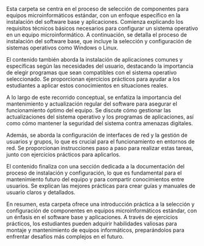 Esta carpeta se centra en el proceso de selección de componentes para equipos microinformáticos estándar, con un enfoque específico en la instalación del software base y aplicaciones. Comienza explicando los requisitos técnicos básicos necesarios para configurar un sistema operativo en un equipo microinformático. A continuación, se detalla el proceso de instalación del software base, que incluye la selección y configuración de sistemas operativos como Windows o Linux.

El contenido también aborda la instalación de aplicaciones comunes y específicas según las necesidades del usuario, destacando la importancia de elegir programas que sean compatibles con el sistema operativo seleccionado. Se proporcionan ejercicios prácticos para ayudar a los estudiantes a aplicar estos conocimientos en situaciones reales.

A lo largo de este recorrido conceptual, se enfatiza la importancia del mantenimiento y actualización regular del software para asegurar el funcionamiento óptimo del equipo. Se discute cómo gestionar las actualizaciones del sistema operativo y los programas de aplicaciones, así como cómo mantener la seguridad del sistema contra amenazas digitales.

Además, se aborda la configuración de interfaces de red y la gestión de usuarios y grupos, lo que es crucial para el funcionamiento en entornos de red. Se proporcionan instrucciones paso a paso para realizar estas tareas, junto con ejercicios prácticos para aplicarlos.

El contenido finaliza con una sección dedicada a la documentación del proceso de instalación y configuración, lo que es fundamental para el mantenimiento futuro del equipo y para compartir conocimientos entre usuarios. Se explican las mejores prácticas para crear guías y manuales de usuario claros y detallados.

En resumen, esta carpeta ofrece una introducción práctica a la selección y configuración de componentes en equipos microinformáticos estándar, con un énfasis en el software base y aplicaciones. A través de ejercicios prácticos, los estudiantes pueden adquirir habilidades valiosas para montaje y mantenimiento de equipos informáticos, preparándolos para enfrentar desafíos más complejos en el futuro.
